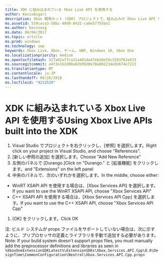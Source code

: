 ```yaml
---
title: XDK に組み込まれている Xbox Live API を使用する
author: KevinAsgari
description: Xbox 開発キット (XDK) プロジェクトで、組み込みの Xbox Live API を使用する方法について説明します。
ms.assetid: 539caca3-58bc-49d9-8432-ca8e57755be2
ms.author: kevinasg
ms.date: 04/04/2017
ms.topic: article
ms.prod: windows
ms.technology: uwp
keywords: Xbox Live, Xbox, ゲーム, UWP, Windows 10, Xbox One
ms.localizationpriority: medium
ms.openlocfilehash: 527a62af7ca31a401da47eb10e59c1593f62e433
ms.sourcegitcommit: e4f3e1b2d08a02b9920e78e802234e5b674e7223
ms.translationtype: MT
ms.contentlocale: ja-JP
ms.lasthandoff: 09/26/2018
ms.locfileid: "4212529"
---
```

# <a name="using-xbox-live-apis-built-into-the-xdk"></a><span data-ttu-id="bb61f-104">XDK に組み込まれている Xbox Live API を使用する</span><span class="sxs-lookup"><span data-stu-id="bb61f-104">Using Xbox Live APIs built into the XDK</span></span>

1. <span data-ttu-id="bb61f-105">Visual Studio でプロジェクトを右クリックし、[参照] を選択します。</span><span class="sxs-lookup"><span data-stu-id="bb61f-105">Right click on your project in Visual Studio, and choose "References".</span></span>
1. <span data-ttu-id="bb61f-106">[新しい参照の追加] を選択します。</span><span class="sxs-lookup"><span data-stu-id="bb61f-106">Choose "Add New Reference"</span></span>
1. <span data-ttu-id="bb61f-107">左側のパネルで [Durango.<build number>]</span><span class="sxs-lookup"><span data-stu-id="bb61f-107">Click on "Durango.<build number>"</span></span> <span data-ttu-id="bb61f-108"> と [拡張機能] をクリックします。</span><span class="sxs-lookup"><span data-stu-id="bb61f-108">and "Extensions" on the left panel</span></span>
1. <span data-ttu-id="bb61f-109">中央のパネルで、次のいずれかを選択します。</span><span class="sxs-lookup"><span data-stu-id="bb61f-109">In the middle, choose either:</span></span>
- <span data-ttu-id="bb61f-110">WinRT XSAPI API を使用する場合は、[Xbox Services API] を選択します。</span><span class="sxs-lookup"><span data-stu-id="bb61f-110">If you want to use the WinRT XSAPI API, choose "Xbox Services API"</span></span>
- <span data-ttu-id="bb61f-111">C++ XSAPI API を使用する場合は、[Xbox Services API Cpp] を選択します。</span><span class="sxs-lookup"><span data-stu-id="bb61f-111">If you want to use the C++ XSAPI API, choose "Xbox Services API Cpp"</span></span>
1. <span data-ttu-id="bb61f-112">[OK] をクリックします。</span><span class="sxs-lookup"><span data-stu-id="bb61f-112">Click OK</span></span>

<span data-ttu-id="bb61f-113">注: ビルド システムが props ファイルをサポートしていない場合は、次に示すように、プリプロセッサの定義とライブラリを手動で追加する必要があります。</span><span class="sxs-lookup"><span data-stu-id="bb61f-113">Note: If your build system doesn't support props files, you must manually add the preprocessor definitions and libraries as seen in</span></span>
`%XboxOneExtensionSDKLatest%\ExtensionSDKs\Xbox.Services.API.Cpp\8.0\DesignTime\CommonConfiguration\Neutral\Xbox.Services.API.Cpp.props`
